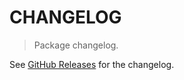 # CHANGELOG

> Package changelog.

See [GitHub Releases](https://github.com/stdlib-js/stats-base-dists-beta-mgf/releases) for the changelog.